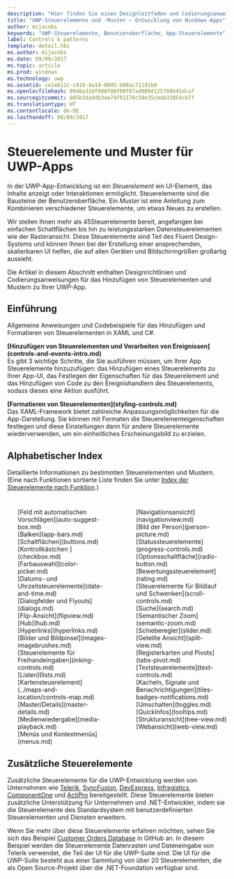 ```yaml
---
description: "Hier finden Sie einen Designleitfaden und Codierungsanweisungen für das Hinzufügen von Steuerelementen und Mustern zu Ihrer UWP-App. Sie finden mehr als 45leistungsstarke Steuerelemente für die Verwendung mit Ihrer App."
title: "UWP-Steuerelemente und -Muster – Entwicklung von Windows-Apps"
author: mijacobs
keywords: "UWP-Steuerelemente, Benutzeroberfläche, App-Steuerelemente"
label: Controls & patterns
template: detail.hbs
ms.author: mijacobs
ms.date: 09/09/2017
ms.topic: article
ms.prod: windows
ms.technology: uwp
ms.assetid: ce2e611c-c419-4a14-9095-b88ac711d1b8
ms.openlocfilehash: 0946a32df990f08f00f07ad0094125709b45dcaf
ms.sourcegitcommit: 0d5b3daddb3ae74f91178c58e35cbab33854cb7f
ms.translationtype: HT
ms.contentlocale: de-DE
ms.lasthandoff: 08/09/2017
---
```

# <a name="controls-and-patterns-for-uwp-apps"></a>Steuerelemente und Muster für UWP-Apps
<link rel="stylesheet" href="https://az835927.vo.msecnd.net/sites/uwp/Resources/css/custom.css"> 

In der UWP-App-Entwicklung ist ein <i>Steuerelement</i> ein UI-Element, das Inhalte anzeigt oder Interaktionen ermöglicht. Steuerelemente sind die Bausteine der Benutzeroberfläche. Ein <i>Muster</i> ist eine Anleitung zum Kombinieren verschiedener Steuerelemente, um etwas Neues zu erstellen.

Wir stellen Ihnen mehr als 45Steuerelemente bereit, angefangen bei einfachen Schaltflächen bis hin zu leistungsstarken Datensteuerelementen wie der Rasteransicht.  Diese Steuerelemente sind Teil des Fluent Design-Systems und können Ihnen bei der Erstellung einer ansprechenden, skalierbaren UI helfen, die auf allen Geräten und Bildschirmgrößen großartig aussieht. 

Die Artikel in diesem Abschnitt enthalten Designrichtlinien und Codierungsanweisungen für das Hinzufügen von Steuerelementen und Mustern zu Ihrer UWP-App. 

## <a name="intro"></a>Einführung

Allgemeine Anweisungen und Codebeispiele für das Hinzufügen und Formatieren von Steuerelementen in XAML und C#.

<div class="side-by-side">
<div class="side-by-side-content">
  <div class="side-by-side-content-left">
   <p><b>[Hinzufügen von Steuerelementen und Verarbeiten von Ereignissen](controls-and-events-intro.md)</b> <br/>
Es gibt 3 wichtige Schritte, die Sie ausführen müssen, um Ihrer App Steuerelemente hinzuzufügen: das Hinzufügen eines Steuerelements zu Ihrer App-UI, das Festlegen der Eigenschaften für das Steuerelement und das Hinzufügen von Code zu den Ereignishandlern des Steuerelements, sodass dieses eine Aktion ausführt.</li>
</ul> 
</p>
  </div>
  <div class="side-by-side-content-right">
   <p><b>[Formatieren von Steuerelementen](styling-controls.md)</b> <br/>
Das XAML-Framework bietet zahlreiche Anpassungsmöglichkeiten für die App-Darstellung. Sie können mit Formaten die Steuerelementeigenschaften festlegen und diese Einstellungen dann für andere Steuerelemente wiederverwenden, um ein einheitliches Erscheinungsbild zu erzielen.</p>
  </div>
</div>
</div>

## <a name="alphabetical-index"></a>Alphabetischer Index 

Detaillierte Informationen zu bestimmten Steuerelementen und Mustern. (Eine nach Funktionen sortierte Liste finden Sie unter [Index der Steuerelemente nach Funktion](controls-by-function.md).)

<div style="column-count: 2; column-gap: 40px; margin-top: 40px;" >
<ul style="margin-top: 0px; padding-top: 0px; list-style-type: none;">
<li style="list-style-type: none;">[Feld mit automatischen Vorschlägen](auto-suggest-box.md)</li>

<li style="list-style-type: none;">[Balken](app-bars.md)</li>

<li style="list-style-type: none;">[Schaltflächen](buttons.md)</li>

<li style="list-style-type: none;">[Kontrollkästchen ](checkbox.md)</li>

<li style="list-style-type: none;">[Farbauswahl](color-picker.md)</li>

<li style="list-style-type: none;">[Datums- und Uhrzeitsteuerelemente](date-and-time.md)</li>


<li style="list-style-type: none;">[Dialogfelder und Flyouts](dialogs.md)</li>

<li style="list-style-type: none;">[Flip-Ansicht](flipview.md)</li>

<li style="list-style-type: none;">[Hub](hub.md)</li>

<li style="list-style-type: none;">[Hyperlinks](hyperlinks.md)</li>

<li style="list-style-type: none;">[Bilder und Bildpinsel](images-imagebrushes.md)</li>

<li style="list-style-type: none;">[Steuerelemente für Freihandeingaben](inking-controls.md)</li>

<li style="list-style-type: none;">[Listen](lists.md)</li>

<li style="list-style-type: none;">[Kartensteuerelement](../maps-and-location/controls-map.md)</li>

<li style="list-style-type: none;">[Master/Details](master-details.md)</li>

<li style="list-style-type: none;">[Medienwiedergabe](media-playback.md)</li>

<li style="list-style-type: none;">[Menüs und Kontextmenüs](menus.md)</li>

<li style="list-style-type: none;">[Navigationsansicht](navigationview.md)</li>

<li style="list-style-type: none;">[Bild der Person](person-picture.md)</li>

<li style="list-style-type: none;">[Statussteuerelemente](progress-controls.md)</li>

<li style="list-style-type: none;">[Optionsschaltfläche](radio-button.md)</li>

<li style="list-style-type: none;">[Bewertungssteuerelement](rating.md)</li>

<li style="list-style-type: none;">[Steuerelemente für Bildlauf und Schwenken](scroll-controls.md)</li>

<li style="list-style-type: none;">[Suche](search.md)</li>

<li style="list-style-type: none;">[Semantischer Zoom](semantic-zoom.md)</li>

<li style="list-style-type: none;">[Schieberegler](slider.md)</li>

<li style="list-style-type: none;">[Geteilte Ansicht](split-view.md)</li>

<li style="list-style-type: none;">[Registerkarten und Pivots](tabs-pivot.md)</li>

<li style="list-style-type: none;">[Textsteuerelemente](text-controls.md)</li>

<li style="list-style-type: none;">[Kacheln, Signale und Benachrichtigungen](tiles-badges-notifications.md)</li>


<li style="list-style-type: none;">[Umschalten](toggles.md)</li>
<li style="list-style-type: none;">[QuickInfos](tooltips.md)</li>

<li style="list-style-type: none;">[Strukturansicht](tree-view.md)</li>

<li style="list-style-type: none;">[Webansicht](web-view.md)</li>
</ul>
</div>

## <a name="additional-controls"></a>Zusätzliche Steuerelemente

Zusätzliche Steuerelemente für die UWP-Entwicklung werden von Unternehmen wie [Telerik](http://www.telerik.com/), [SyncFusion](https://www.syncfusion.com/products/uwp), [DevExpress](https://www.devexpress.com/Products/NET/Controls/Win10Apps/), [Infragistics](http://www.infragistics.com/products/universal-windows-platform), [ComponentOne](https://www.componentone.com/Studio/Platform/UWP) und [ActiPro](http://www.actiprosoftware.com/products/controls/universal) bereitgestellt. Diese Steuerelemente bieten zusätzliche Unterstützung für Unternehmen und .NET-Entwickler, indem sie die Steuerelemente des Standardsystem mit benutzerdefinierten Steuerelementen und Diensten erweitern.  

Wenn Sie mehr über diese Steuerelemente erfahren möchten, sehen Sie sich das Beispiel [Customer Orders Database](https://github.com/Microsoft/Windows-appsample-customers-orders-database) in GitHub an. In diesem Beispiel werden die Steuerelemente Datenrasten und Dateneingabe von Telerik verwendet, die Teil der UI für die UWP-Suite sind. Die UI für die UWP-Suite besteht aus einer Sammlung von über 20 Steuerelementen, die als Open Source-Projekt über die .NET-Foundation verfügbar sind.
